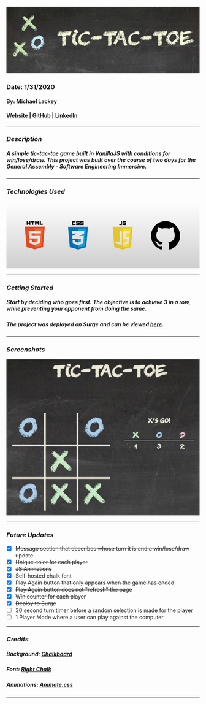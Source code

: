 ![Tic-Tac-Toe](images/banner.png)

### Date: 1/31/2020

#### By: Michael Lackey
#### [Website](https://michaellackey.com/) | [GitHub](https://github.com/mlackey9601) | [LinkedIn](https://www.linkedin.com/in/michaelglackey/)
***

### ***Description***

##### A simple tic-tac-toe game built in VanillaJS with conditions for win/lose/draw. This project was built over the course of two days for the General Assembly - Software Engineering Immersive.
***

### ***Technologies Used***
![Technologies Used](images/tech-banner.png)
***

### ***Getting Started***

##### Start by deciding who goes first.  The objective is to achieve 3 in a row, while preventing your opponent from doing the same.
##### The project was deployed on Surge and can be viewed [here](https://chalk-tac-toe.surge.sh).
***

### ***Screenshots***

![Tic-Tac-Toe](images/screenshot.png)
***

### ***Future Updates***

- [x] ~~Message section that describes whose turn it is and a win/lose/draw update~~
- [x] ~~Unique color for each player~~
- [x] ~~JS Animations~~
- [x] ~~Self-hosted chalk font~~
- [x] ~~Play Again button that only appears when the game has ended~~
- [x] ~~Play Again button does not "refresh" the page~~
- [x] ~~Win counter for each player~~
- [x] ~~Deploy to Surge~~
- [ ] 30 second turn timer before a random selection is made for the player
- [ ] 1 Player Mode where a user can play against the computer
***

### ***Credits***

##### Background: [Chalkboard](https://researchprojectbenjervis.files.wordpress.com/2015/02/llk_chalkboard-background.jpg)

##### Font: [Right Chalk](https://www.dafont.com/right-chalk.font)

##### Animations: [Animate.css](https://www.youjiadain.com/)
***
